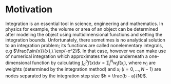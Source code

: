 # Motivation
Integration is an essential tool in science, engineering and mathematics. In physics for example, 
the volume or area of an object can be determined after modeling the object using multidimensional 
functions and setting the integration bounds. Unfortunately, there sometimes is no analytical 
solution to an integration problem; its functions are called nonelementary integrals, e.g 
$\frac{\sin{x}}{x},\ \exp{-x^2}$. In that case, however we can make use of numerical integration 
which approximates the area underneath a one-dimensional function by calculating 
$\int{}_a^b f(x) dx = \sum{}_i^N w_i f(x_i)$, where $w_i$ are weights (determined by the integration 
method) and $x_i$ ($i = 0,..., N-1$) are nodes separated by the integration step size 
$h = \frac{b - a}{N}$. 

